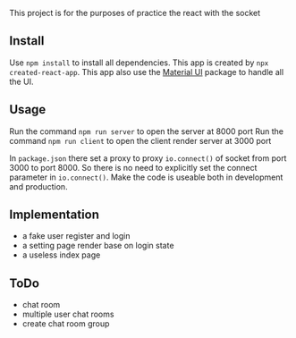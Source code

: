 This project is for the purposes of practice the react with the socket

## Install
Use `npm install` to install all dependencies.
This app is created by `npx created-react-app`.
This app also use the [Material UI](https://material-ui.com/) package to handle all the UI.

## Usage
Run the command `npm run server` to open the server at 8000 port
Run the command `npm run client` to open the client render server at 3000 port

In `package.json` there set a proxy to proxy `io.connect()` of socket from port 3000 to port 8000.
So there is no need to explicitly set the connect parameter in `io.connect()`.
Make the code is useable both in development and production.

## Implementation
* a fake user register and login
* a setting page render base on login state
* a useless index page

## ToDo
* chat room
* multiple user chat rooms
* create chat room group
